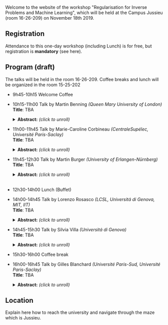 Welcome to the website of the workshop "Regularisation for Inverse Problems and Machine Learning", which will be held at the Campus Jussieu (room 16-26-209) on November 18th 2019.

## Registration
Attendance to this one-day workshop (including Lunch) is for free, but registration is **mandatory** (see here).

## Program (draft)

The talks will be held in the room 16-26-209. Coffee breaks and lunch will be organized in the room 15-25-202

- 9h45-10h15 Welcome Coffee <br/>

- 10h15-11h00 Talk by Martin Benning *(Queen Mary University of London)*<br/>
  **Title**: TBA <br/>
  <details>
  <summary><b>Abstract:</b> <i>(click to unroll)</i></summary>
  <p> TBA </p>
  </details>
- 11h00-11h45 Talk by Marie-Caroline Corbineau *(CentraleSupélec, Université Paris-Saclay)*<br/>
  **Title**: TBA <br/>
  <details>
  <summary><b>Abstract:</b> <i>(click to unroll)</i></summary>
  <p> TBA </p>
  </details>
- 11h45-12h30 Talk by Martin Burger *(University of Erlangen-Nürnberg)*<br/>
  **Title**: TBA <br/>
  <details>
  <summary><b>Abstract:</b> <i>(click to unroll)</i></summary>
  <p> TBA </p>
  </details>
  <br/>
  
- 12h30-14h00 Lunch (Buffet)<br/>

- 14h00-14h45 Talk by Lorenzo Rosasco *(LCSL, Universitá di Genova, MIT, IIT)*<br/>
  **Title**: TBA <br/>
  <details>
  <summary><b>Abstract:</b> <i>(click to unroll)</i></summary>
  <p> TBA </p>
  </details>
- 14h45-15h30 Talk by Silvia Villa *(Universitá di Genova)*<br/>
  **Title**: TBA <br/>
  <details>
  <summary><b>Abstract:</b> <i>(click to unroll)</i></summary>
  <p> TBA </p>
  </details>
  
- 15h30-16h00 Coffee break<br/>

- 16h00-16h45 Talk by Gilles Blanchard *(Université Paris-Sud, Université Paris-Saclay)*<br/>
  **Title**: TBA <br/>
  <details>
  <summary><b>Abstract:</b> <i>(click to unroll)</i></summary>
  <p> TBA </p>
  </details>

## Location

Explain here how to reach the university and navigate through the maze which is Jussieu.
